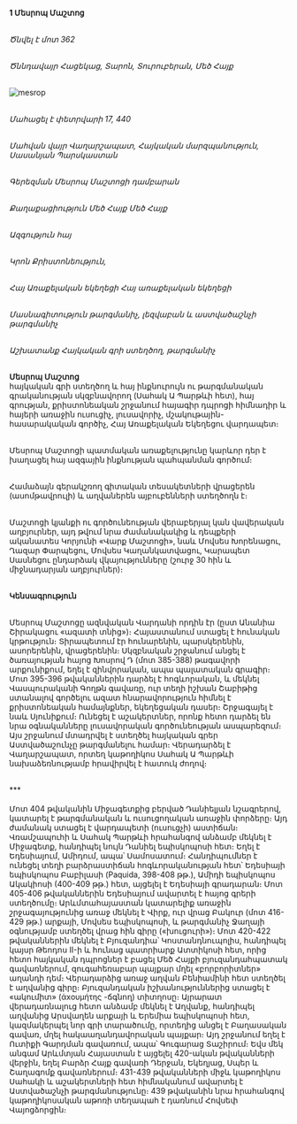 **1 Մեսրոպ Մաշտոց**

\
_Ծնվել է մոտ 362_

\
_Ծննդավայր Հացեկաց, Տարոն, Տուրուբերան, Մեծ Հայք_

\
![mesrop](https://d31qtdfy11mjj9.cloudfront.net/gallery/1566916571696572392.jpg)

\
_Մահացել է փետրվարի 17, 440_

\
_Մահվան վայր Վաղարշապատ, Հայկական մարզպանություն, Սասանյան Պարսկաստան_

\
_Գերեզման Մեսրոպ Մաշտոցի դամբարան_

\
_Քաղաքացիություն Մեծ Հայք Մեծ Հայք_

\
_Ազգություն հայ_

\
_Կրոն Քրիստոնեություն,_

\
_Հայ Առաքելական եկեղեցի Հայ առաքելական եկեղեցի_

\
_Մասնագիտություն թարգմանիչ, լեզվաբան և աստվածաշնչի թարգմանիչ_

\
_Աշխատանք Հայկական գրի ստեղծող, թարգմանիչ_

\
**Մեսրոպ Մաշտոց**
\
հայկական գրի ստեղծող և հայ ինքնուրույն ու թարգմանական գրականության սկզբնավորող (Սահակ Ա Պարթևի հետ), հայ գրության, քրիստոնեական շրջանում հայագիր դպրոցի հիմնադիր և հայերի առաջին ուսուցիչ, լուսավորիչ, մշակութային-հասարակական գործիչ, Հայ Առաքելական Եկեղեցու վարդապետ։

\
Մեսրոպ Մաշտոցի պատմական առաքելությունը կարևոր դեր է խաղացել հայ ազգային ինքնության պահպանման գործում։

\
Համաձայն գերակշռող գիտական տեսակետների վրացերեն (ասոմթավրուլի) և աղվաներեն այբուբենների ստեղծողն է։

\
Մաշտոցի կյանքի ու գործունեության վերաբերյալ կան վավերական աղբյուրներ, այդ թվում նրա ժամանակակից և դեպքերի ականատես Կորյունի «Վարք Մաշտոցի», նաև Մովսես Խորենացու, Ղազար Փարպեցու, Մովսես Կաղանկատվացու, Կարապետ Սասնեցու ընդարձակ վկայությունները (շուրջ 30 հին և միջնադարյան աղբյուրներ)։

\
**Կենսագրություն**

\
Մեսրոպ Մաշտոցը ազնվական Վարդանի որդին էր (ըստ Անանիա Շիրակացու «ազատի տնից»)։ Հայաստանում ստացել է հունական կրթություն։ Տիրապետում էր հունարենին, պարսկերենին, ասորերենին, վրացերենին։ Սկզբնական շրջանում անցել է ծառայության հայոց Խոսրով Դ (մոտ 385-388) թագավորի արքունիքում, եղել է զինվորական, ապա պալատական գրագիր։ Մոտ 395-396 թվականներին դարձել է հոգևորական, և մեկնել Վասպուրականի Գողթն գավառը, ուր տեղի իշխան Շաբիթից ստանալով գործելու ազատ հնարավորություն հիմնել է քրիստոնեական համայնքներ, եկեղեցական դասեր։ Շրջագայել է նաև Սյունիքում։ Ունեցել է աշակերտներ, որոնք հետո դարձել են նրա օգնականները լուսավորական գործունեության ասպարեզում։ Այս շրջանում մտադրվել է ստեղծել հայկական գրեր Աստվածաշունչը թարգմանելու համար։ Վերադարձել է Վաղարշապատ, որտեղ կաթողիկոս Սահակ Ա Պարթևի նախաձեռնությամբ հրավիրվել է հատուկ ժողով։

\
\*\*\*\
\
Մոտ 404 թվականին Միջագետքից բերված Դանիելյան նշագրերով, կատարել է թարգմանական և ուսուցողական առաջին փորձերը։ Այդ ժամանակ ստացել է վարդապետի (ուսուցչի) աստիճան։ Վռամշապուհի և Սահակ Պարթևի հրահանգով անձամբ մեկնել է Միջագետք, հանդիպել նույն Դանիել եպիսկոպոսի հետ։ Եղել է Եդեսիայում, Ամիդում, ապա՝ Սամոսատում։ Հանդիպումներ է ունեցել տեղի բարձրաստիճան հոգևորականության հետ՝ Եդեսիայի եպիսկոպոս Բաբիլասի (Paquida, 398-408 թթ․), Ամիդի եպիսկոպոս Ակակիոսի (400-409 թթ.) հետ, այցելել է Եդեսիայի գրադարան։ Մոտ 405-406 թվականներին Եդեսիայում ավարտել է հայոց գրերի ստեղծումը։ Արևմտահայաստան կատարելիք առաջին շրջագայությունից առաջ մեկնել է Վիրք, ուր վրաց Բակուր (մոտ 416-429 թթ.) արքայի, Մովսես եպիսկոպոսի, և թարգմանիչ Ջաղայի օգնությամբ ստեղծել վրաց հին գիրը («խուցուրի»)։ Մոտ 420-422 թվականներին մեկնել է Բյուզանդիա՝ Կոստանդնուպոլիս, հանդիպել կայսր Թեոդոս II-ի և հունաց պատրիարք Ատտիկոսի հետ, որից հետո հայկական դպրոցներ է բացել Մեծ Հայքի բյուզանդահպատակ գավառներում, զուգահեռաբար պայքար մղել «բորբորիտներ» աղանդի դեմ։ Վերադարձից առաջ աղվան Բենիամինի հետ ստեղծել է աղվանից գիրը։ Բյուզանդական իշխանություններից ստացել է «ակումիտ» (άxουμήτης -ճգնող) տիտղոսը։ Այրարատ վերադառնալուց հետո անձամբ մեկնել է Աղվանք, հանդիպել աղվանից Արսվաղեն արքայի և Երեմիա եպիսկոպոսի հետ, կազմակերպել նոր գրի տարածումը, որտեղից անցել է Բաղասական գավառ, մղել հակաաղանդավորական պայքար։ Այդ շրջանում եղել է Ուտիքի Գարդման գավառում, ապա՝ Գուգարաց Տաշիրում։ Եվս մեկ անգամ Արևմտյան Հայաստան է այցելել 420-ական թվականների վերջին, եղել Բարձր Հայք գավառի Դերջան, Եկեղյաց, Սպեր և Շաղագոմք գավառներում։ 431-439 թվականների միջև կաթողիկոս Սահակի և աշակերտների հետ հիմնականում ավարտել է Աստվածաշնչի թարգմանությունը։ 439 թվականին նրա հրահանգով կաթողիկոսական աթոռի տեղապահ է դառնում Հովսեփ Վայոցձորցին։
